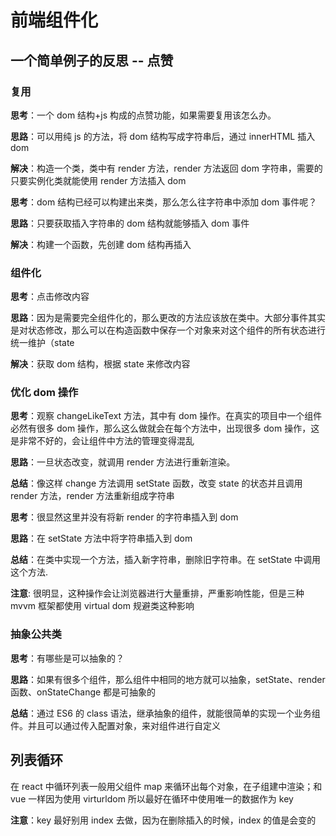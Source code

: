 # 前端组件化

## 一个简单例子的反思 -- 点赞

### 复用

**思考**：一个 dom 结构+js 构成的点赞功能，如果需要复用该怎么办。

**思路**：可以用纯 js 的方法，将 dom 结构写成字符串后，通过 innerHTML 插入 dom

**解决**：构造一个类，类中有 render 方法，render 方法返回 dom 字符串，需要的只要实例化类就能使用 render 方法插入 dom

**思考**：dom 结构已经可以构建出来类，那么怎么往字符串中添加 dom 事件呢？

**思路**：只要获取插入字符串的 dom 结构就能够插入 dom 事件

**解决**：构建一个函数，先创建 dom 结构再插入

### 组件化

**思考**：点击修改内容

**思路**：因为是需要完全组件化的，那么更改的方法应该放在类中。大部分事件其实是对状态修改，那么可以在构造函数中保存一个对象来对这个组件的所有状态进行统一维护（state

**解决**：获取 dom 结构，根据 state 来修改内容

### 优化 dom 操作

**思考**：观察 changeLikeText 方法，其中有 dom 操作。在真实的项目中一个组件必然有很多 dom 操作，那么这么做就会在每个方法中，出现很多 dom 操作，这是非常不好的，会让组件中方法的管理变得混乱

**思路**：一旦状态改变，就调用 render 方法进行重新渲染。

**总结**：像这样 change 方法调用 setState 函数，改变 state 的状态并且调用 render 方法，render 方法重新组成字符串

**思考**：很显然这里并没有将新 render 的字符串插入到 dom

**思路**：在 setState 方法中将字符串插入到 dom

**总结**：在类中实现一个方法，插入新字符串，删除旧字符串。在 setState 中调用这个方法.

**注意**: 很明显，这种操作会让浏览器进行大量重排，严重影响性能，但是三种 mvvm 框架都使用 virtual dom 规避类这种影响

### 抽象公共类

**思考**：有哪些是可以抽象的？

**思路**：如果有很多个组件，那么组件中相同的地方就可以抽象，setState、render 函数、onStateChange 都是可抽象的

**总结**：通过 ES6 的 class 语法，继承抽象的组件，就能很简单的实现一个业务组件。并且可以通过传入配置对象，来对组件进行自定义

## 列表循环

在 react 中循环列表一般用父组件 map 来循环出每个对象，在子组建中渲染；和 vue 一样因为使用 virturldom 所以最好在循环中使用唯一的数据作为 key

**注意**：key 最好别用 index 去做，因为在删除插入的时候，index 的值是会变的
